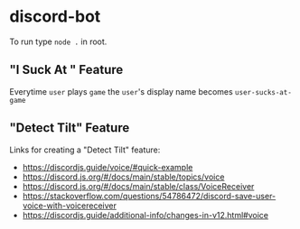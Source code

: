 # discord-bot

To run type `node .` in root.

## "I Suck At <Game>" Feature

Everytime `user` plays `game` the `user`'s display name becomes `user-sucks-at-game`

## "Detect Tilt" Feature

Links for creating a "Detect Tilt" feature:

- https://discordjs.guide/voice/#quick-example
- https://discord.js.org/#/docs/main/stable/topics/voice
- https://discord.js.org/#/docs/main/stable/class/VoiceReceiver
- https://stackoverflow.com/questions/54786472/discord-save-user-voice-with-voicereceiver
- https://discordjs.guide/additional-info/changes-in-v12.html#voice
